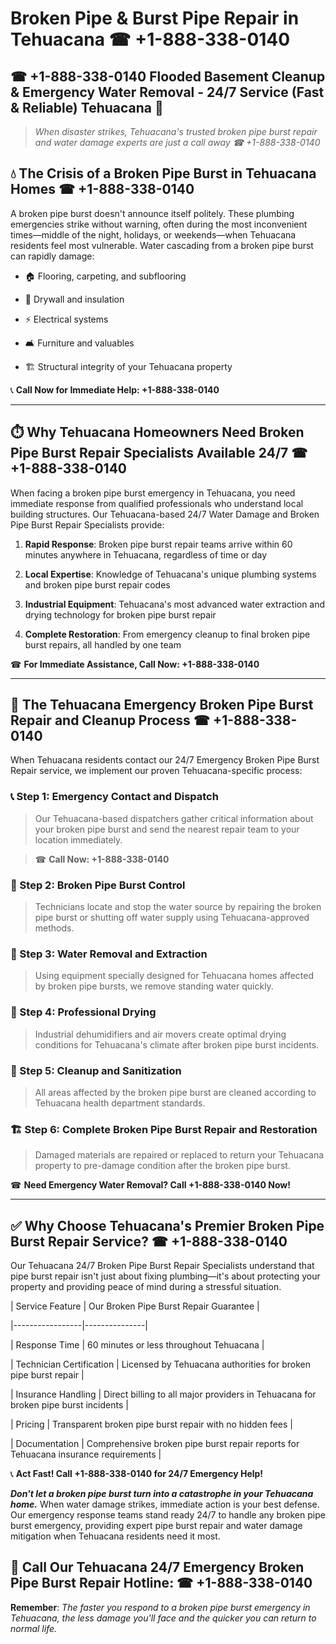# Broken Pipe & Burst Pipe Repair in Tehuacana ☎ +1-888-338-0140  
## ☎ +1-888-338-0140 Flooded Basement Cleanup & Emergency Water Removal - 24/7 Service (Fast & Reliable) Tehuacana 🚨  

> *When disaster strikes, Tehuacana's trusted broken pipe burst repair and water damage experts are just a call away ☎ +1-888-338-0140*  

## 💧 The Crisis of a Broken Pipe Burst in Tehuacana Homes ☎ +1-888-338-0140  

A broken pipe burst doesn't announce itself politely. These plumbing emergencies strike without warning, often during the most inconvenient times—middle of the night, holidays, or weekends—when Tehuacana residents feel most vulnerable. Water cascading from a broken pipe burst can rapidly damage:  

* 🏠 Flooring, carpeting, and subflooring  
* 🧱 Drywall and insulation  
* ⚡ Electrical systems  
* 🛋️ Furniture and valuables  
* 🏗️ Structural integrity of your Tehuacana property  

📞 **Call Now for Immediate Help: +1-888-338-0140**  

---  

## ⏱️ Why Tehuacana Homeowners Need Broken Pipe Burst Repair Specialists Available 24/7 ☎ +1-888-338-0140  

When facing a broken pipe burst emergency in Tehuacana, you need immediate response from qualified professionals who understand local building structures. Our Tehuacana-based 24/7 Water Damage and Broken Pipe Burst Repair Specialists provide:  

1. **Rapid Response**: Broken pipe burst repair teams arrive within 60 minutes anywhere in Tehuacana, regardless of time or day  
2. **Local Expertise**: Knowledge of Tehuacana's unique plumbing systems and broken pipe burst repair codes  
3. **Industrial Equipment**: Tehuacana's most advanced water extraction and drying technology for broken pipe burst repair  
4. **Complete Restoration**: From emergency cleanup to final broken pipe burst repairs, all handled by one team  

☎ **For Immediate Assistance, Call Now: +1-888-338-0140**  

---  

## 🔧 The Tehuacana Emergency Broken Pipe Burst Repair and Cleanup Process ☎ +1-888-338-0140  

When Tehuacana residents contact our 24/7 Emergency Broken Pipe Burst Repair service, we implement our proven Tehuacana-specific process:  

### 📞 Step 1: Emergency Contact and Dispatch  
> Our Tehuacana-based dispatchers gather critical information about your broken pipe burst and send the nearest repair team to your location immediately.  
> ☎ **Call Now: +1-888-338-0140**  

### 🚿 Step 2: Broken Pipe Burst Control  
> Technicians locate and stop the water source by repairing the broken pipe burst or shutting off water supply using Tehuacana-approved methods.  

### 🌊 Step 3: Water Removal and Extraction  
> Using equipment specially designed for Tehuacana homes affected by broken pipe bursts, we remove standing water quickly.  

### 💨 Step 4: Professional Drying  
> Industrial dehumidifiers and air movers create optimal drying conditions for Tehuacana's climate after broken pipe burst incidents.  

### 🧼 Step 5: Cleanup and Sanitization  
> All areas affected by the broken pipe burst are cleaned according to Tehuacana health department standards.  

### 🏗️ Step 6: Complete Broken Pipe Burst Repair and Restoration  
> Damaged materials are repaired or replaced to return your Tehuacana property to pre-damage condition after the broken pipe burst.  

☎ **Need Emergency Water Removal? Call +1-888-338-0140 Now!**  

---  

## ✅ Why Choose Tehuacana's Premier Broken Pipe Burst Repair Service? ☎ +1-888-338-0140  

Our Tehuacana 24/7 Broken Pipe Burst Repair Specialists understand that pipe burst repair isn't just about fixing plumbing—it's about protecting your property and providing peace of mind during a stressful situation.  

| Service Feature | Our Broken Pipe Burst Repair Guarantee |  
|-----------------|---------------|  
| Response Time | 60 minutes or less throughout Tehuacana |  
| Technician Certification | Licensed by Tehuacana authorities for broken pipe burst repair |  
| Insurance Handling | Direct billing to all major providers in Tehuacana for broken pipe burst incidents |  
| Pricing | Transparent broken pipe burst repair with no hidden fees |  
| Documentation | Comprehensive broken pipe burst repair reports for Tehuacana insurance requirements |  

📞 **Act Fast! Call +1-888-338-0140 for 24/7 Emergency Help!**  

***Don't let a broken pipe burst turn into a catastrophe in your Tehuacana home.*** When water damage strikes, immediate action is your best defense. Our emergency response teams stand ready 24/7 to handle any broken pipe burst emergency, providing expert pipe burst repair and water damage mitigation when Tehuacana residents need it most.  

## 📱 Call Our Tehuacana 24/7 Emergency Broken Pipe Burst Repair Hotline: ☎ +1-888-338-0140  

**Remember**: *The faster you respond to a broken pipe burst emergency in Tehuacana, the less damage you'll face and the quicker you can return to normal life.*